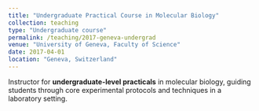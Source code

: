 ```yaml
---
title: "Undergraduate Practical Course in Molecular Biology"
collection: teaching
type: "Undergraduate course"
permalink: /teaching/2017-geneva-undergrad
venue: "University of Geneva, Faculty of Science"
date: 2017-04-01
location: "Geneva, Switzerland"
---
```


Instructor for **undergraduate-level practicals** in molecular biology, guiding students through core experimental protocols and techniques in a laboratory setting.

